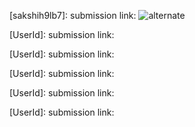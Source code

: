 [sakshih9lb7]: 
submission link: 
![alternate](https://github.com/user-attachments/assets/c2c66f17-0a01-4246-bdae-b4f2dc6783b9)

[UserId]: 
submission link:

[UserId]: 
submission link: 

[UserId]:
submission link: 

[UserId]:
submission link: 

[UserId]:
submission link: 
